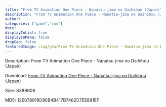 ```yaml
---
title: "From TV Animation One Piece - Nanatsu-jima no Daihihou (Japan)"
description: "From TV Animation One Piece - Nanatsu-jima no Daihihou (Japan)"
author: 
categories: ["game","rom"]
date: 
displayInList: true
displayInMenu: false
dropCap: false
featuredImage: /img/gba/From TV Animation One Piece - Nanatsu-jima no Daihihou [Japan].jpg
---
```


Description: From TV Animation One Piece - Nanatsu-jima no Daihihou (Japan)

Download: <a style="text-decoration:underline;" href="https://mega.nz/#!CfYCBIoI!Ifx4ja0x_cJqljUtb1eavBLo5x64oLh2OW_ZNwVqvmE" target = "_blank" rel = "nofollow" > From TV Animation One Piece - Nanatsu-jima no Daihihou (Japan)</a>

Size: 8388608

MD5: 12E67891BD86B4B417B7462D7EE891EF


